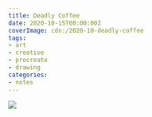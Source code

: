 ```yaml
---
title: Deadly Coffee
date: 2020-10-15T00:00:00Z
coverImage: cdn:/2020-10-deadly-coffee
tags:
- art
- creative
- procreate
- drawing
categories:
- notes
---
```


![](cdn:/2020-10-deadly-coffee?class=fw)
